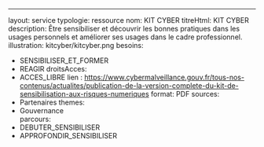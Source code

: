 ---
layout: service
typologie: ressource
nom: KIT CYBER
titreHtml: KIT CYBER
description: Être sensibiliser et découvrir les bonnes pratiques dans les usages personnels et améliorer ses usages dans le cadre professionnel.
illustration: kitcyber/kitcyber.png
besoins:
  - SENSIBILISER_ET_FORMER
  - REAGIR
droitsAcces:
  - ACCES_LIBRE
lien : https://www.cybermalveillance.gouv.fr/tous-nos-contenus/actualites/publication-de-la-version-complete-du-kit-de-sensibilisation-aux-risques-numeriques
format: PDF
sources:
  - Partenaires
themes:
  - Gouvernance  
parcours:
  - DEBUTER_SENSIBILISER
  - APPROFONDIR_SENSIBILISER
